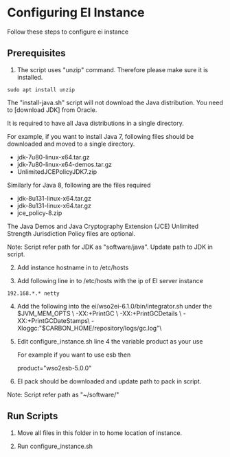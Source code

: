 Configuring EI Instance
============================

Follow these steps to configure ei instance

## Prerequisites

1. The script uses "unzip" command. Therefore please make sure it is installed.

`sudo apt install unzip`

The "install-java.sh" script will not download the Java distribution. You need to [download JDK] from Oracle.

It is required to have all Java distributions in a single directory.

For example, if you want to install Java 7, following files should be downloaded and moved to a single directory.

 - jdk-7u80-linux-x64.tar.gz
 - jdk-7u80-linux-x64-demos.tar.gz
 - UnlimitedJCEPolicyJDK7.zip

Similarly for Java 8, following are the files required

 - jdk-8u131-linux-x64.tar.gz
 - jdk-8u131-linux-x64.tar.gz
 - jce_policy-8.zip

The Java Demos and Java Cryptography Extension (JCE) Unlimited Strength Jurisdiction Policy files are optional.

Note: Script refer path for JDK as "software/java". Update path to JDK in script.

2. Add instance hostname in to /etc/hosts

3. Add following line in to /etc/hosts with the ip of EI server instance

`192.168.*.* netty`

4. Add the following into the ei/wso2ei-6.1.0/bin/integrator.sh under the $JVM_MEM_OPTS \
      -XX:+PrintGC \
      -XX:+PrintGCDetails \
      -XX:+PrintGCDateStamps\
      -Xloggc:"$CARBON_HOME/repository/logs/gc.log"\
      
5. Edit configure_instance.sh line 4 the variable product as your use 

   For example if you want to use esb then
 
   product="wso2esb-5.0.0"
   
6. EI pack should be downloaded and update path to pack in script.

Note: Script refer path as "~/software/"
      

## Run Scripts

1. Move all files in this folder in to home location of instance. 

2. Run configure_instance.sh
